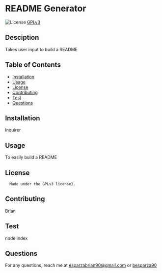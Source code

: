# README Generator

  ![License](https://img.shields.io/badge/license-GPLv3-red)
  [GPLv3](https://img.shields.io/static/v1?label=license&message=GPLv3&color=red)

  ## Desciption

  Takes user input to build a README

  ## Table of Contents

  - [Installation](#installation)
  - [Usage](#usage)
  - [License](#license)
  - [Contributing](#contributing)
  - [Test](#tests)
  - [Questions](#questions)

  ## Installation

  Inquirer

  ## Usage

  To easily build a README

  ## License
      
      Made under the GPLv3 license}.

  ## Contributing

  Brian

  ## Test

  node index


## Questions

  For any questions, reach me at esparzabrian90@gmail.com or [besparza90](https://github.com/besparza90/)

